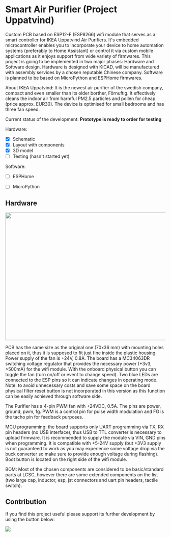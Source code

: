 # Smart Air Purifier (Project Uppatvind)
Custom PCB based on ESP12-F (ESP8266) wifi module that serves as a smart controller for IKEA Uppatvind Air Purifiers. It's embedded microcontroller enables you to incorporate your device to home automation systems (preferably to Home Assistant) or control it via custom mobile applications as it enjoys support from wide variety of firmwares. This project is going to be implemented in two major phases: Hardware and Software design. Hardware is designed with KiCAD, will be manufactured with assembly services by a chosen reputable Chinese company. Software is planned to be based on MicroPython and ESPHome firmwares.

About IKEA Uppatvind: It is the newest air purifier of the swedish company, compact and even smaller than its older borther, Förnuftig. It effectively cleans the indoor air from harmful PM2.5 particles and pollen for cheap (price approx. EUR30). The device is optimised for small bedrooms and has three fan speed. 

Current status of the development: **Prototype is ready to order for testing**

Hardware: 
* [x] Schematic
* [x] Layout with components
* [x] 3D model 
* [ ] Testing (hasn't started yet)

Software:
* [ ] ESPHome
* [ ] MicroPython


## Hardware

<img src="https://user-images.githubusercontent.com/44551566/215201540-7497b639-17e2-411a-a9b8-c49daa4bcfe0.png" width="700" height="400">

PCB has the same size as the original one (70x36 mm) with mounting holes placed on it, thus it is supposed to fit just fine inside the plastic housing. Power supply of the fan is +24V, 0.8A. The board has a MC34063DR switching voltage regulator that provides the necessary power (+3v3, >500mA) for the wifi module. With the onboard physical button you can toggle the fan (turn on/off or event to change speed). Two blue LEDs are connected to the ESP pins so it can indicate changes in operating mode. Note: to avoid unnecessary costs and save some space on the board physical filter reset button is not incorporated in this version as this function can be easily achieved through software side. 

The Purifier has a 4-pin PWM fan with +24VDC, 0.5A. The pins are power, ground, pwm, fg. PWM is a control pin for pulse width modulation and FG is the tacho pin for feedback purposes.

MCU programming: the board supports only UART programming via TX, RX pin headers (no USB interface), thus USB to TTL converter is necessary to upload firmware. It is recommended to supply the module via VIN, GND pins when programming. It is compatible with +5-24V supply (but +3V3 supply is not guaranteed to work as you may experience some voltage drop via the buck converter so make sure to provide enough voltage during flashing). Boot button is located on the right side of the wifi module.

BOM: Most of the chosen components are considered to be basic/standard parts at LCSC, however there are some extended components on the list (two large cap, inductor, esp, jst connectors and uart pin headers, tactile switch).

## Contribution

If you find this project useful please support its further development by using the button below:

<a href="https://www.buymeacoffee.com/gergohorvath"><img src="https://img.buymeacoffee.com/button-api/?text=Buy me a coffee&emoji=&slug=gergohorvath&button_colour=FFDD00&font_colour=000000&font_family=Cookie&outline_colour=000000&coffee_colour=ffffff" /></a>
